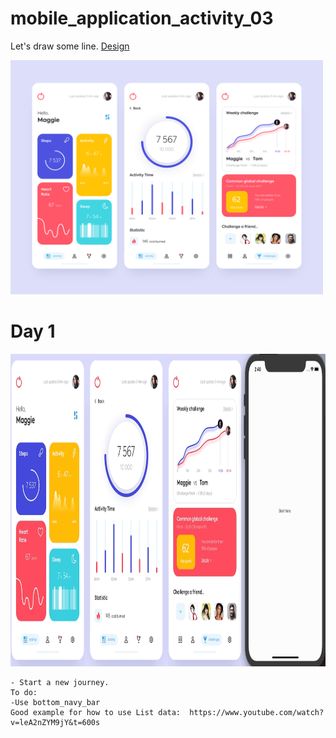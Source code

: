 # mobile_application_activity_03

Let's draw some line. <a href= "https://dribbble.com/shots/7119123-Mobile-application-Activity">Design</a>

<img src="design/design.png" width = "500"> 


# Day 1
<img src="process/day1.gif" height="500">  
    
    - Start a new journey.
    To do:
    -Use bottom_navy_bar 
    Good example for how to use List data:  https://www.youtube.com/watch?v=leA2nZYM9jY&t=600s
